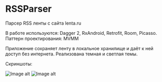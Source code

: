 # RSSParser
Парсер RSS ленты с сайта lenta.ru

В работе используются: Dagger 2, RxAndroid, Retrofit, Room, Picasso.
Паттерн проектирования: MVMM

Приложение сохраняет ленту в локальное хранилище и даёт к ней доступ без интернета.
Реализована темная и светлая темы.

Скриншоты:

![Image alt](https://sun9-15.userapi.com/kR0-CseJpStjA1v20d4spMndjCmwARmxfz0vHg/xpR2mDSxLhQ.jpg)
![Image alt](https://sun9-39.userapi.com/7f-Moq_xK-fM67pZc9YUQ7qHQe6NxnNH9jgmuQ/OKtcipzXA4s.jpg)
